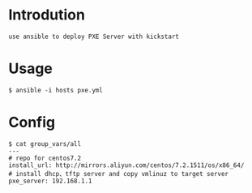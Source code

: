 # Introdution
    use ansible to deploy PXE Server with kickstart
# Usage

    $ ansible -i hosts pxe.yml

# Config
    $ cat group_vars/all
    ---
    # repo for centos7.2
    install_url: http://mirrors.aliyun.com/centos/7.2.1511/os/x86_64/
    # install dhcp、tftp server and copy vmlinuz to target server
    pxe_server: 192.168.1.1
